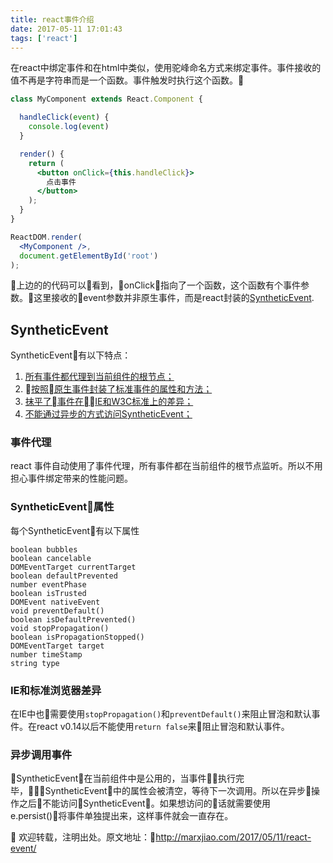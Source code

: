 ```yaml
---
title: react事件介绍
date: 2017-05-11 17:01:43
tags: ['react']
---
```

在react中绑定事件和在html中类似，使用驼峰命名方式来绑定事件。事件接收的值不再是字符串而是一个函数。事件触发时执行这个函数。
```jsx
class MyComponent extends React.Component {

  handleClick(event) {
    console.log(event)
  }

  render() {
    return (
      <button onClick={this.handleClick}>
        点击事件
      </button>
    );
  }
}

ReactDOM.render(
  <MyComponent />,
  document.getElementById('root')
);
```

上边的的代码可以看到，onClick指向了一个函数，这个函数有个事件参数。这里接收的event参数并非原生事件，而是react封装的[SyntheticEvent](https://facebook.github.io/react/docs/events.html).

## SyntheticEvent
SyntheticEvent有以下特点：
1. [所有事件都代理到当前组件的根节点；](#事件代理)
2. [按照原生事件封装了标准事件的属性和方法；](#SyntheticEvent属性)
3. [抹平了事件在IE和W3C标准上的差异；](#IE和标准浏览器差异)
4. [不能通过异步的方式访问SyntheticEvent；](异步调用事件)

### 事件代理
react 事件自动使用了事件代理，所有事件都在当前组件的根节点监听。所以不用担心事件绑定带来的性能问题。

### SyntheticEvent属性

每个SyntheticEvent有以下属性
```
boolean bubbles
boolean cancelable
DOMEventTarget currentTarget
boolean defaultPrevented
number eventPhase
boolean isTrusted
DOMEvent nativeEvent
void preventDefault()
boolean isDefaultPrevented()
void stopPropagation()
boolean isPropagationStopped()
DOMEventTarget target
number timeStamp
string type
```

### IE和标准浏览器差异
在IE中也需要使用`stopPropagation()`和`preventDefault()`来阻止冒泡和默认事件。在react v0.14以后不能使用`return false`来阻止冒泡和默认事件。

### 异步调用事件
SyntheticEvent在当前组件中是公用的，当事件执行完毕，SyntheticEvent中的属性会被清空，等待下一次调用。所以在异步操作之后不能访问SyntheticEvent。如果想访问的话就需要使用e.persist()将事件单独提出来，这样事件就会一直存在。



欢迎转载，注明出处。原文地址：http://marxjiao.com/2017/05/11/react-event/